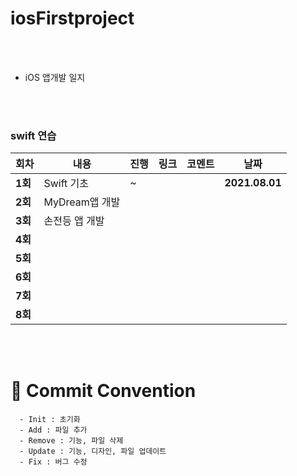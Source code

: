 # iosFirstproject


</br>

</br>



- iOS 앱개발 일지



</br>

</br>





### swift 연습

| 회차    | 내용                                           | 진행 | 링크                                                         | 코멘트                                                  | 날짜           |
| ------- | ---------------------------------------------- | ---- | ------------------------------------------------------------ | ------------------------------------------------------- | -------------- |
| **1회** | Swift 기초   | ~    |  |                                                         | **2021.08.01** |
| **2회** | MyDream앱 개발 |    |   |                                                         |  |
| **3회** | 손전등 앱 개발 |     |    |  | |
| **4회** |               |     | |                                                         | |
| **5회** |              |     | |                      | |
| **6회** |           |     |  |                          |  |
| **7회** |                      |     |  |                                                         |  |
| **8회** |                                        |      |                                                              |                                                         |                |

</br>

</br>



# :memo: Commit Convention

```
  - Init : 초기화
  - Add : 파일 추가
  - Remove : 기능, 파일 삭제
  - Update : 기능, 디자인, 파일 업데이트
  - Fix : 버그 수정
```

<br></br>

